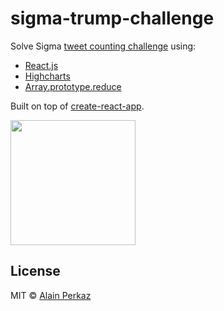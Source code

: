 # sigma-trump-challenge
Solve Sigma [tweet counting challenge](https://github.com/SigmaDojo/TrumpTweets) using:
 - [React.js](https://reactjs.org/)
 - [Highcharts](https://www.highcharts.com/)
 - [Array.prototype.reduce](https://developer.mozilla.org/en-US/docs/Web/JavaScript/Reference/Global_Objects/Array/Reduce?v=a)

Built on top of [create-react-app](https://github.com/facebookincubator/create-react-app).

<img src="https://user-images.githubusercontent.com/16224847/32690743-d1b8e1f6-c6fb-11e7-9ca5-377504ec3a16.PNG" height="200">

## License
MIT © [Alain Perkaz](https://aperkaz.github.io)

